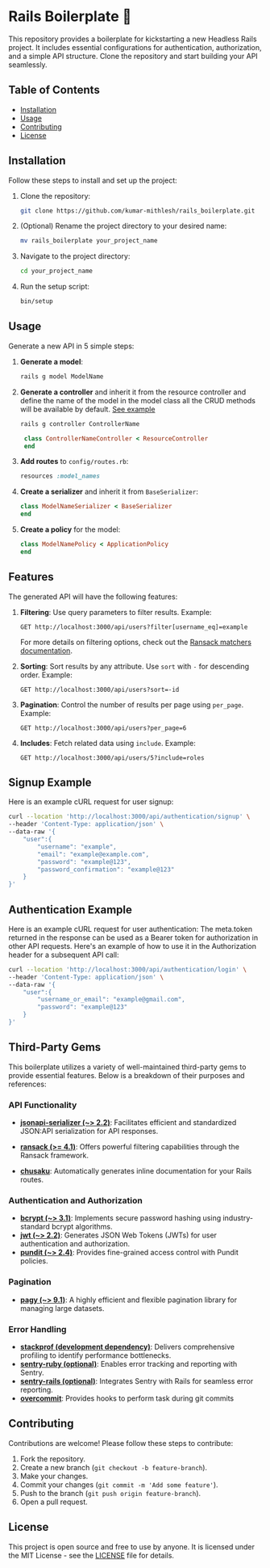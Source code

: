 # Rails Boilerplate 🚀
This repository provides a boilerplate for kickstarting a new Headless Rails project. It includes essential configurations for authentication, authorization, and a simple API structure. Clone the repository and start building your API seamlessly.

## Table of Contents

- [Installation](#installation)
- [Usage](#usage)
- [Contributing](#contributing)
- [License](#license)

## Installation

Follow these steps to install and set up the project:

1. Clone the repository:
   ```bash
   git clone https://github.com/kumar-mithlesh/rails_boilerplate.git
   ```

2. (Optional) Rename the project directory to your desired name:
   ```bash
   mv rails_boilerplate your_project_name
   ```

3. Navigate to the project directory:
   ```bash
   cd your_project_name
   ```

4. Run the setup script:
   ```bash
   bin/setup
   ```

## Usage

Generate a new API in 5 simple steps:

1. **Generate a model**:
   ```bash
   rails g model ModelName
   ```

2. **Generate a controller** and inherit it from the resource controller and define the name of the model in the model class all the CRUD methods will be available by default.
    [See example](app/controllers/api/users_controller.rb)
   ```bash
   rails g controller ControllerName
   ```
   ```ruby
    class ControllerNameController < ResourceController
    end
   ```


3. **Add routes** to `config/routes.rb`:
   ```ruby
   resources :model_names
   ```

4. **Create a serializer** and inherit it from `BaseSerializer`:
   ```ruby
   class ModelNameSerializer < BaseSerializer
   end
   ```

5. **Create a policy** for the model:
   ```ruby
   class ModelNamePolicy < ApplicationPolicy
   end
   ```

## Features

The generated API will have the following features:

1. **Filtering**:
   Use query parameters to filter results. Example:
   ```http
   GET http://localhost:3000/api/users?filter[username_eq]=example
   ```
   For more details on filtering options, check out the [Ransack matchers documentation](https://activerecord-hackery.github.io/ransack/getting-started/search-matches/).


2. **Sorting**:
   Sort results by any attribute. Use `sort` with `-` for descending order. Example:
   ```http
   GET http://localhost:3000/api/users?sort=-id
   ```

3. **Pagination**:
   Control the number of results per page using `per_page`. Example:
   ```http
   GET http://localhost:3000/api/users?per_page=6
   ```

4. **Includes**:
   Fetch related data using `include`. Example:
   ```http
   GET http://localhost:3000/api/users/5?include=roles
   ```

## Signup Example

Here is an example cURL request for user signup:

```bash
curl --location 'http://localhost:3000/api/authentication/signup' \
--header 'Content-Type: application/json' \
--data-raw '{
    "user":{
        "username": "example",
        "email": "example@example.com",
        "password": "example@123",
        "password_confirmation": "example@123"
    }
}'
```

## Authentication Example

Here is an example cURL request for user authentication:
The meta.token returned in the response can be used as a Bearer token for authorization in other API requests. Here's an example of how to use it in the Authorization header for a subsequent API call:

```bash
curl --location 'http://localhost:3000/api/authentication/login' \
--header 'Content-Type: application/json' \
--data-raw '{
    "user":{
        "username_or_email": "example@gmail.com",
        "password": "example@123"
    }
}'
```

## Third-Party Gems

This boilerplate utilizes a variety of well-maintained third-party gems to provide essential features. Below is a breakdown of their purposes and references:

### API Functionality

- **[jsonapi-serializer (~> 2.2)](https://github.com/jsonapi-serializer/jsonapi-serializer)**: Facilitates efficient and standardized JSON:API serialization for API responses.
- **[ransack (>= 4.1)](https://github.com/activerecord-hackery/ransack)**: Offers powerful filtering capabilities through the Ransack framework.

- **[chusaku](https://github.com/nshki/chusaku)**: Automatically generates inline documentation for your Rails routes.

### Authentication and Authorization

- **[bcrypt (~> 3.1)](https://github.com/codahale/bcrypt-ruby)**: Implements secure password hashing using industry-standard bcrypt algorithms.
- **[jwt (~> 2.2)](https://github.com/jwt/ruby-jwt)**: Generates JSON Web Tokens (JWTs) for user authentication and authorization.
- **[pundit (~> 2.4)](https://github.com/varvet/pundit)**: Provides fine-grained access control with Pundit policies.

### Pagination

- **[pagy (~> 9.1)](https://github.com/ddnexus/pagy)**: A highly efficient and flexible pagination library for managing large datasets.

### Error Handling

- **[stackprof (development dependency)](https://github.com/tmm1/stackprof)**: Delivers comprehensive profiling to identify performance bottlenecks.
- **[sentry-ruby (optional)](https://github.com/getsentry/sentry-ruby)**: Enables error tracking and reporting with Sentry.
- **[sentry-rails (optional)](https://github.com/getsentry/sentry-ruby/tree/master/sentry-rails)**: Integrates Sentry with Rails for seamless error reporting.
- **[overcommit](https://github.com/sds/overcommit)**: Provides hooks to perform task during git commits
## Contributing

Contributions are welcome! Please follow these steps to contribute:

1. Fork the repository.
2. Create a new branch (`git checkout -b feature-branch`).
3. Make your changes.
4. Commit your changes (`git commit -m 'Add some feature'`).
5. Push to the branch (`git push origin feature-branch`).
6. Open a pull request.

## License

This project is open source and free to use by anyone. It is licensed under the MIT License - see the [LICENSE](LICENSE.txt) file for details.
